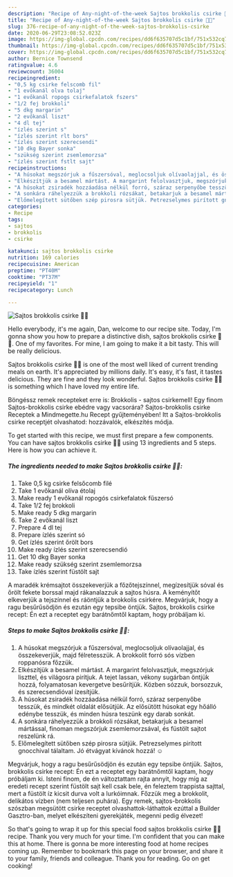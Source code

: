 ```yaml
---
description: "Recipe of Any-night-of-the-week Sajtos brokkolis csirke 🧀🥦"
title: "Recipe of Any-night-of-the-week Sajtos brokkolis csirke 🧀🥦"
slug: 376-recipe-of-any-night-of-the-week-sajtos-brokkolis-csirke
date: 2020-06-29T23:08:52.023Z
image: https://img-global.cpcdn.com/recipes/dd6f635707d5c1bf/751x532cq70/sajtos-brokkolis-csirke-🧀🥦-recept-foto.jpg
thumbnail: https://img-global.cpcdn.com/recipes/dd6f635707d5c1bf/751x532cq70/sajtos-brokkolis-csirke-🧀🥦-recept-foto.jpg
cover: https://img-global.cpcdn.com/recipes/dd6f635707d5c1bf/751x532cq70/sajtos-brokkolis-csirke-🧀🥦-recept-foto.jpg
author: Bernice Townsend
ratingvalue: 4.6
reviewcount: 36004
recipeingredient:
- "0,5 kg csirke felscomb fil"
- "1 evőkanál olva tolaj"
- "1 evőkanál ropogs csirkefalatok fszers"
- "1/2 fej brokkoli"
- "5 dkg margarin"
- "2 evőkanál liszt"
- "4 dl tej"
- "ízlés szerint s"
- "ízlés szerint rlt bors"
- "ízlés szerint szerecsendi"
- "10 dkg Bayer sonka"
- "szükség szerint zsemlemorzsa"
- "ízlés szerint fstlt sajt"
recipeinstructions:
- "A húsokat megszórjuk a fűszersóval, meglocsoljuk olívaolajjal, és összekeverjük, majd félretesszük. A brokkolit forró sós vízben roppanósra főzzük."
- "Elkészítjük a besamel mártást. A margarint felolvasztjuk, megszórjuk liszttel, és világosra pirítjuk. A tejet lassan, vékony sugárban öntjük hozzá, folyamatosan kevergetve besűrítjük. Közben sózzuk, borsozzuk, és szerecsendióval ízesítjük."
- "A húsokat zsiradék hozzáadása nélkül forró, száraz serpenyőbe tesszük, és mindkét oldalát elősütjük. Az elősütött húsokat egy hőálló edénybe tesszük, és minden húsra teszünk egy darab sonkát."
- "A sonkára ráhelyezzük a brokkoli rózsákat, betakarjuk a besamel mártással, finoman megszórjuk zsemlemorzsával, és füstölt sajtot reszelünk rá."
- "Előmelegített sütőben szép pirosra sütjük. Petrezselymes pirított gnocchival tálaltam. Jó étvágyat kívánok hozzá! ☺️"
categories:
- Recipe
tags:
- sajtos
- brokkolis
- csirke

katakunci: sajtos brokkolis csirke 
nutrition: 169 calories
recipecuisine: American
preptime: "PT40M"
cooktime: "PT37M"
recipeyield: "1"
recipecategory: Lunch

---
```



![Sajtos brokkolis csirke 🧀🥦](https://img-global.cpcdn.com/recipes/dd6f635707d5c1bf/751x532cq70/sajtos-brokkolis-csirke-🧀🥦-recept-foto.jpg)

Hello everybody, it's me again, Dan, welcome to our recipe site. Today, I'm gonna show you how to prepare a distinctive dish, sajtos brokkolis csirke 🧀🥦. One of my favorites. For mine, I am going to make it a bit tasty. This will be really delicious.

Sajtos brokkolis csirke 🧀🥦 is one of the most well liked of current trending meals on earth. It's appreciated by millions daily. It's easy, it's fast, it tastes delicious. They are fine and they look wonderful. Sajtos brokkolis csirke 🧀🥦 is something which I have loved my entire life.

Böngéssz remek recepteket erre is: Brokkolis - sajtos csirkemell! Egy finom Sajtos-brokkolis csirke ebédre vagy vacsorára? Sajtos-brokkolis csirke Receptek a Mindmegette.hu Recept gyűjteményében! Itt a Sajtos-brokkolis csirke receptjét olvashatod: hozzávalók, elkészítés módja.


To get started with this recipe, we must first prepare a few components. You can have sajtos brokkolis csirke 🧀🥦 using 13 ingredients and 5 steps. Here is how you can achieve it.

<!--inarticleads1-->

##### The ingredients needed to make Sajtos brokkolis csirke 🧀🥦:

1. Take 0,5 kg csirke felsőcomb filé
1. Take 1 evőkanál olíva étolaj
1. Make ready 1 evőkanál ropogós csirkefalatok fűszersó
1. Take 1/2 fej brokkoli
1. Make ready 5 dkg margarin
1. Take 2 evőkanál liszt
1. Prepare 4 dl tej
1. Prepare ízlés szerint só
1. Get ízlés szerint őrölt bors
1. Make ready ízlés szerint szerecsendió
1. Get 10 dkg Bayer sonka
1. Make ready szükség szerint zsemlemorzsa
1. Take ízlés szerint füstölt sajt


A maradék krémsajtot összekeverjük a főzőtejszínnel, megízesítjük sóval és őrölt fekete borssal majd rákanalazzuk a sajtos húsra. A keményítőt elkeverjük a tejszínnel és ráöntjük a brokkolis csirkére. Megvárjuk, hogy a ragu besűrűsödjön és ezután egy tepsibe öntjük. Sajtos, brokkolis csirke recept: Én ezt a receptet egy barátnőmtől kaptam, hogy próbáljam ki. 

<!--inarticleads2-->

##### Steps to make Sajtos brokkolis csirke 🧀🥦:

1. A húsokat megszórjuk a fűszersóval, meglocsoljuk olívaolajjal, és összekeverjük, majd félretesszük. A brokkolit forró sós vízben roppanósra főzzük.
1. Elkészítjük a besamel mártást. A margarint felolvasztjuk, megszórjuk liszttel, és világosra pirítjuk. A tejet lassan, vékony sugárban öntjük hozzá, folyamatosan kevergetve besűrítjük. Közben sózzuk, borsozzuk, és szerecsendióval ízesítjük.
1. A húsokat zsiradék hozzáadása nélkül forró, száraz serpenyőbe tesszük, és mindkét oldalát elősütjük. Az elősütött húsokat egy hőálló edénybe tesszük, és minden húsra teszünk egy darab sonkát.
1. A sonkára ráhelyezzük a brokkoli rózsákat, betakarjuk a besamel mártással, finoman megszórjuk zsemlemorzsával, és füstölt sajtot reszelünk rá.
1. Előmelegített sütőben szép pirosra sütjük. Petrezselymes pirított gnocchival tálaltam. Jó étvágyat kívánok hozzá! ☺️


Megvárjuk, hogy a ragu besűrűsödjön és ezután egy tepsibe öntjük. Sajtos, brokkolis csirke recept: Én ezt a receptet egy barátnőmtől kaptam, hogy próbáljam ki. Isteni finom, de én változtattam rajta annyit, hogy míg az eredeti recept szerint füstölt sajt kell csak bele, én feleztem trappista sajttal, mert a füstölt íz kicsit durva volt a lurkóimnak. Főzzük meg a brokkolit, delikátos vízben (nem teljesen puhára). Egy remek, sajtos-brokkolis szószban megsütött csirke receptet olvashattok-láthattok ezúttal a Builder Gasztro-ban, melyet elkészíteni gyerekjáték, megenni pedig élvezet! 

So that's going to wrap it up for this special food sajtos brokkolis csirke 🧀🥦 recipe. Thank you very much for your time. I'm confident that you can make this at home. There is gonna be more interesting food at home recipes coming up. Remember to bookmark this page on your browser, and share it to your family, friends and colleague. Thank you for reading. Go on get cooking!
